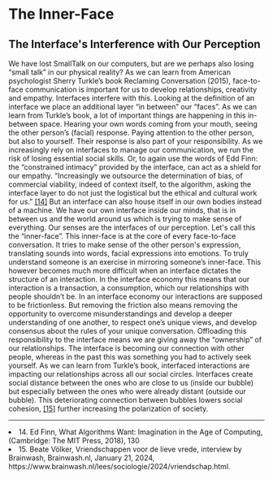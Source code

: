 # The Inner-Face

## The Interface's Interference with Our Perception

We have lost SmallTalk on our computers, but are we perhaps also losing “small talk” in our physical reality? As we can learn from American psychologist Sherry Turkle’s book Reclaming Conversation (2015), face-to-face communication is important for us to develop relationships, creativity and empathy. Interfaces interfere with this. Looking at the definition of an interface we place an additional layer “in between” our “faces”. As we can learn from Turkle’s book, a lot of important things are happening in this in-between space. Hearing your own words coming from your mouth, seeing the other person’s (facial) response. Paying attention to the other person, but also to yourself. Their response is also part of your responsibility.
As we increasingly rely on interfaces to manage our communication, we run the risk of losing essential social skills. Or, to again use the words of Edd Finn: the “constrained intimacy” provided by the interface, can act as a shield for our empathy. “Increasingly we outsource the determination of bias, of commercial viability, indeed of context itself, to the algorithm, asking the interface layer to do not just the logistical but the ethical and cultural work for us.” [[14]](#cite-14)
But an interface can also house itself in our own bodies instead of a machine. We have our own interface inside our minds, that is in between us and the world around us which is trying to make sense of everything. Our senses are the interfaces of our perception. Let's call this the “inner-face”.
This inner-face is at the core of every face-to-face conversation. It tries to make sense of the other person's expression, translating sounds into words, facial expressions into emotions. To truly understand someone is an exercise in mirroring someone’s inner-face. This however becomes much more difficult when an interface dictates the structure of an interaction. In the interface economy this means that our interaction is a transaction, a consumption, which our relationships with people shouldn’t be. In an interface economy our interactions are supposed to be frictionless. But removing the friction also means removing the opportunity to overcome misunderstandings and develop a deeper understanding of one another, to respect one’s unique views, and develop consensus about the rules of your unique conversation.
Offloading this responsibility to the interface means we are giving away the “ownership” of our relationships. The interface is becoming our connection with other people, whereas in the past this was something you had to actively seek yourself. As we can learn from Turkle’s book, interfaced interactions are impacting our relationships across all our social circles. Interfaces create social distance between the ones who are close to us (inside our bubble) but especially between the ones who were already distant (outside our bubble). This deteriorating connection between bubbles lowers social cohesion, [[15]](#cite-15) further increasing the polarization of society.

---

<li id="cite-14">
14. Ed Finn, What Algorithms Want: Imagination in the Age of Computing, (Cambridge: The MIT Press, 2018), 130
</li>
<li id="cite-15">
15. Beate Völker, Vriendschappen voor de lieve vrede, interview by Brainwash, Brainwash.nl, January 21, 2024, https://www.brainwash.nl/lees/sociologie/2024/vriendschap.html.
</li>
